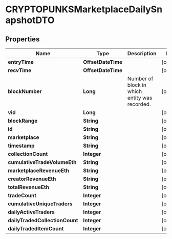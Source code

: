

# CRYPTOPUNKSMarketplaceDailySnapshotDTO


## Properties

| Name | Type | Description | Notes |
|------------ | ------------- | ------------- | -------------|
|**entryTime** | **OffsetDateTime** |  |  [optional] |
|**recvTime** | **OffsetDateTime** |  |  [optional] |
|**blockNumber** | **Long** | Number of block in which entity was recorded. |  [optional] |
|**vid** | **Long** |  |  [optional] |
|**blockRange** | **String** |  |  [optional] |
|**id** | **String** |  |  [optional] |
|**marketplace** | **String** |  |  [optional] |
|**timestamp** | **String** |  |  [optional] |
|**collectionCount** | **Integer** |  |  [optional] |
|**cumulativeTradeVolumeEth** | **String** |  |  [optional] |
|**marketplaceRevenueEth** | **String** |  |  [optional] |
|**creatorRevenueEth** | **String** |  |  [optional] |
|**totalRevenueEth** | **String** |  |  [optional] |
|**tradeCount** | **Integer** |  |  [optional] |
|**cumulativeUniqueTraders** | **Integer** |  |  [optional] |
|**dailyActiveTraders** | **Integer** |  |  [optional] |
|**dailyTradedCollectionCount** | **Integer** |  |  [optional] |
|**dailyTradedItemCount** | **Integer** |  |  [optional] |



